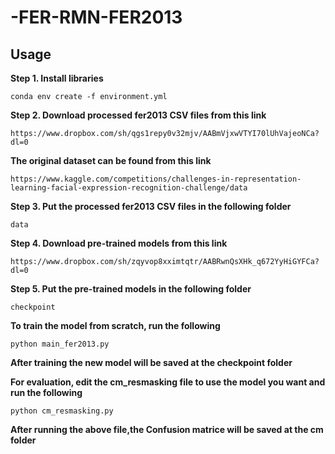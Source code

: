 # -FER-RMN-FER2013
## Usage
**Step 1. Install libraries**
```
conda env create -f environment.yml
```
**Step 2. Download processed fer2013 CSV files from this link**
```
https://www.dropbox.com/sh/qgs1repy0v32mjv/AABmVjxwVTYI70lUhVajeoNCa?dl=0
```
**The original dataset can be found from this link**
```
https://www.kaggle.com/competitions/challenges-in-representation-learning-facial-expression-recognition-challenge/data
```
**Step 3. Put the processed fer2013 CSV files in the following folder**
```
data
```
**Step 4. Download pre-trained models from this link**
```
https://www.dropbox.com/sh/zqyvop8xximtqtr/AABRwnQsXHk_q672YyHiGYFCa?dl=0
```
**Step 5. Put the pre-trained models in the following folder**
```
checkpoint
```
**To train the model from scratch, run the following**
```
python main_fer2013.py
```
**After training the new model will be saved at the checkpoint folder**

**For evaluation, edit the cm_resmasking file to use the model you want and run the following**
```
python cm_resmasking.py
```
**After running the above file,the Confusion matrice will be saved at the cm folder**
